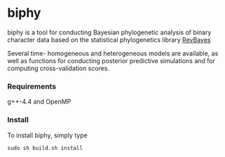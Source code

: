 biphy
=====

biphy is a tool for conducting Bayesian phylogenetic analysis of binary character data based on the statistical phylogenetics library [RevBayes](https://github.com/revbayes/revbayes)

Several time- homogeneous and heterogeneous models are available, as well as functions for conducting posterior predictive simulations and for computing cross-validation scores.

### Requirements

g++-4.4 and OpenMP

### Install


To install biphy, simply type

```sudo sh build.sh install```

